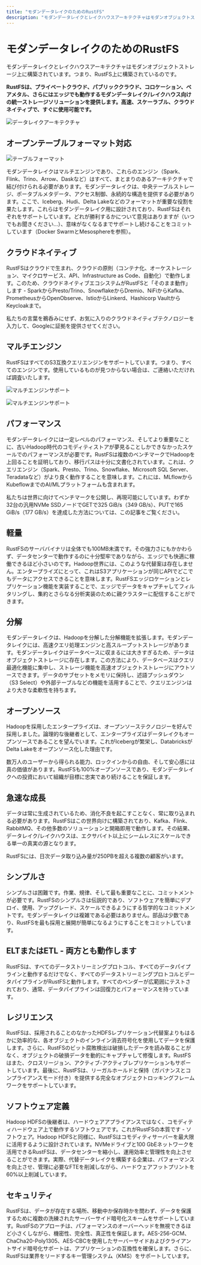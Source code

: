 ```yaml
---
title: "モダンデータレイクのためのRustFS"
description: "モダンデータレイクとレイクハウスアーキテクチャはモダンオブジェクトストレージ上に構築されています。つまり、RustFS上に構築されているのです。"
---
```


# モダンデータレイクのためのRustFS

モダンデータレイクとレイクハウスアーキテクチャはモダンオブジェクトストレージ上に構築されています。つまり、RustFS上に構築されているのです。

**RustFSは、プライベートクラウド、パブリッククラウド、コロケーション、ベアメタル、さらにはエッジでも動作するモダンデータレイク/レイクハウス向けの統一ストレージソリューションを提供します。高速、スケーラブル、クラウドネイティブで、すぐに使用可能です。**

![データレイクアーキテクチャ](images/data-lake-architecture.png)

## オープンテーブルフォーマット対応

![テーブルフォーマット](images/table-formats.png)

モダンデータレイクはマルチエンジンであり、これらのエンジン（Spark、Flink、Trino、Arrow、Daskなど）はすべて、まとまりのあるアーキテクチャで結び付けられる必要があります。モダンデータレイクは、中央テーブルストレージ、ポータブルメタデータ、アクセス制御、永続的な構造を提供する必要があります。ここで、Iceberg、Hudi、Delta Lakeなどのフォーマットが重要な役割を果たします。これらはモダンデータレイク用に設計されており、RustFSはそれぞれをサポートしています。どれが勝利するかについて意見はありますが（いつでもお聞きください...）、意味がなくなるまでサポートし続けることをコミットしています（Docker SwarmとMesosphereを参照）。

## クラウドネイティブ

RustFSはクラウドで生まれ、クラウドの原則（コンテナ化、オーケストレーション、マイクロサービス、API、Infrastructure as Code、自動化）で動作します。このため、クラウドネイティブエコシステムがRustFSと「そのまま動作」します - SparkからPresto/Trino、SnowflakeからDremio、NiFiからKafka、PrometheusからOpenObserve、IstioからLinkerd、Hashicorp VaultからKeycloakまで。

私たちの言葉を鵜呑みにせず、お気に入りのクラウドネイティブテクノロジーを入力して、Googleに証拠を提供させてください。

## マルチエンジン

RustFSはすべてのS3互換クエリエンジンをサポートしています。つまり、すべてのエンジンです。使用しているものが見つからない場合は、ご連絡いただければ調査いたします。

![マルチエンジンサポート](images/multi-engine-1.svg)

![マルチエンジンサポート](images/multi-engine-2.svg)

## パフォーマンス

モダンデータレイクには一定レベルのパフォーマンス、そしてより重要なことに、古いHadoop時代のコモディティストアが夢見ることしかできなかったスケールでのパフォーマンスが必要です。RustFSは複数のベンチマークでHadoopを上回ることを証明しており、移行パスは十分に文書化されています。これは、クエリエンジン（Spark、Presto、Trino、Snowflake、Microsoft SQL Server、Teradataなど）がより良く動作することを意味します。これには、MLflowからKubeflowまでのAI/MLプラットフォームも含まれます。

私たちは世界に向けてベンチマークを公開し、再現可能にしています。わずか32台の汎用NVMe SSDノードでGETで325 GiB/s（349 GB/s）、PUTで165 GiB/s（177 GB/s）を達成した方法については、この記事をご覧ください。

## 軽量

RustFSのサーババイナリは全体でも100MB未満です。その強力さにもかかわらず、データセンターで動作するのに十分堅牢でありながら、エッジでも快適に稼働できるほど小さいのです。Hadoop世界には、このような代替案は存在しません。エンタープライズにとって、これはS3アプリケーションが同じAPIでどこでもデータにアクセスできることを意味します。RustFSエッジロケーションとレプリケーション機能を実装することで、エッジでデータをキャプチャしてフィルタリングし、集約とさらなる分析実装のために親クラスターに配信することができます。

## 分解

モダンデータレイクは、Hadoopを分解した分解機能を拡張します。モダンデータレイクには、高速クエリ処理エンジンと高スループットストレージがあります。モダンデータレイクはデータベースに収まるには大きすぎるため、データはオブジェクトストレージに存在します。この方法により、データベースはクエリ最適化機能に集中し、ストレージ機能を高速オブジェクトストレージにアウトソースできます。データのサブセットをメモリに保持し、述語プッシュダウン（S3 Select）や外部テーブルなどの機能を活用することで、クエリエンジンはより大きな柔軟性を持ちます。

## オープンソース

Hadoopを採用したエンタープライズは、オープンソーステクノロジーを好んで採用しました。論理的な後継者として、エンタープライズはデータレイクもオープンソースであることを望んでいます。これがIcebergが繁栄し、DatabricksがDelta Lakeをオープンソース化した理由です。

数万人のユーザーから得られる能力、ロックインからの自由、そして安心感には真の価値があります。RustFSも100%オープンソースであり、モダンデータレイクへの投資において組織が目標に忠実であり続けることを保証します。

## 急速な成長

データは常に生成されているため、消化不良を起こすことなく、常に取り込まれる必要があります。RustFSはこの世界向けに構築されており、Kafka、Flink、RabbitMQ、その他多数のソリューションと開箱即用で動作します。その結果、データレイク/レイクハウスは、エクサバイト以上にシームレスにスケールできる単一の真実の源となります。

RustFSには、日次データ取り込み量が250PBを超える複数の顧客がいます。

## シンプルさ

シンプルさは困難です。作業、規律、そして最も重要なことに、コミットメントが必要です。RustFSのシンプルさは伝説的であり、ソフトウェアを簡単にデプロイ、使用、アップグレード、スケールできるようにする哲学的なコミットメントです。モダンデータレイクは複雑である必要はありません。部品は少数であり、RustFSを最も採用と展開が簡単になるようにすることをコミットしています。

## ELTまたはETL - 両方とも動作します

RustFSは、すべてのデータストリーミングプロトコル、すべてのデータパイプラインと動作するだけでなく、すべてのデータストリーミングプロトコルとデータパイプラインがRustFSと動作します。すべてのベンダーが広範囲にテストされており、通常、データパイプラインは回復力とパフォーマンスを持っています。

## レジリエンス

RustFSは、採用されることのなかったHDFSレプリケーション代替案よりもはるかに効率的な、各オブジェクトのインライン消去符号化を使用してデータを保護します。さらに、RustFSのビット腐敗検出は破損したデータを読み取ることがなく、オブジェクトの破損データを動的にキャプチャして修復します。RustFSはまた、クロスリージョン、アクティブ-アクティブレプリケーションもサポートしています。最後に、RustFSは、リーガルホールドと保持（ガバナンスとコンプライアンスモード付き）を提供する完全なオブジェクトロッキングフレームワークをサポートしています。

## ソフトウェア定義

Hadoop HDFSの後継者は、ハードウェアアプライアンスではなく、コモディティハードウェア上で動作するソフトウェアです。これがRustFSの本質です - ソフトウェア。Hadoop HDFSと同様に、RustFSはコモディティサーバーを最大限に活用するように設計されています。NVMeドライブと100 GbEネットワークを活用できるRustFSは、データセンターを縮小し、運用効率と管理性を向上させることができます。実際、代替データレイクを構築する企業は、パフォーマンスを向上させ、管理に必要なFTEを削減しながら、ハードウェアフットプリントを60%以上削減しています。

## セキュリティ

RustFSは、データが存在する場所、移動中か保存時かを問わず、データを保護するために複数の洗練されたサーバーサイド暗号化スキームをサポートしています。RustFSのアプローチは、パフォーマンスのオーバーヘッドを無視できるほど小さくしながら、機密性、完全性、真正性を保証します。AES-256-GCM、ChaCha20-Poly1305、AES-CBCを使用したサーバーサイドおよびクライアントサイド暗号化サポートは、アプリケーションの互換性を確保します。さらに、RustFSは業界をリードするキー管理システム（KMS）をサポートしています。


